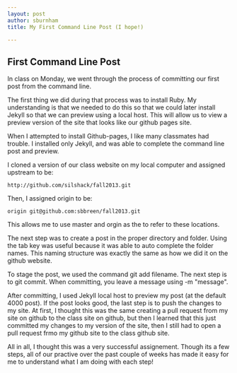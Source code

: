 ```yaml
---
layout: post
author: sburnham
title: My First Command Line Post (I hope!)

---
```


## First Command Line Post

In class on Monday, we went through the process of committing our first post from the command line. 

The first thing we did during that process was to install Ruby. My understanding is that we needed to do this so that we could later install Jekyll so that we can preview using a local host. This will allow us to view a preview version of the site that looks like our github pages site. 

When I attempted to install Github-pages, I like many classmates had trouble. I installed only Jekyll, and was able to complete the command line post and preview. 

I cloned a version of our class website on my local computer and assigned upstream to be: 
```
http://github.com/silshack/fall2013.git
```
Then, I assigned origin to be:
```
origin git@github.com:sbbreen/fall2013.git
```
This allows me to use master and orgin as the to refer to these locations. 

The next step was to create a post in the proper directory and folder. Using the tab key was useful because it was able to auto complete the folder names. This naming structure was exactly the same as how we did it on the github website. 

To stage the post, we used the command git add filename. The next step is to git commit. When committing, you leave a message using -m "message". 

After committing, I used Jekyll local host to preview my post (at the default 4000 post). If the post looks good, the last step is to push the changes to my site. At first, I thought this was the same creating a pull request from my site on github to the class site on github, but then I learned that this just committed my changes to my version of the site, then I still had to open a pull request frmo my github site to the class github site. 

All in all, I thought this was a very successful assignement. Though its a few steps, all of our practive over the past couple of weeks has made it easy for me to understand what I am doing with each step!

